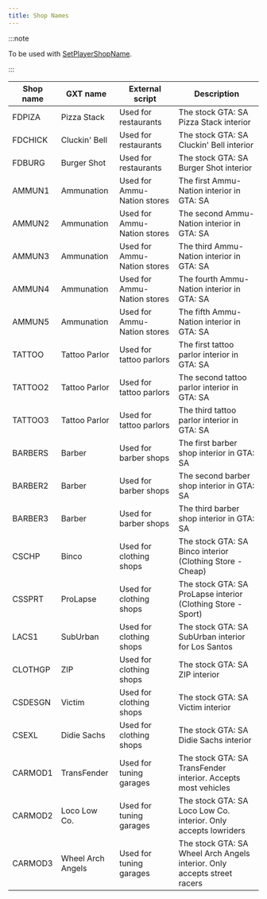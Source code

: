 ```yaml
---
title: Shop Names
---
```


:::note

To be used with [SetPlayerShopName](../functions/SetPlayerShopName).

:::

| Shop name | GXT name          | External script | Description                    |
| --------- | ----------------- | --------------- | ------------------------------ |
| FDPIZA    | Pizza Stack       | Used for restaurants | The stock GTA: SA Pizza Stack interior |
| FDCHICK   | Cluckin' Bell     | Used for restaurants | The stock GTA: SA Cluckin' Bell interior |
| FDBURG    | Burger Shot       | Used for restaurants | The stock GTA: SA Burger Shot interior |
| AMMUN1    | Ammunation        | Used for Ammu-Nation stores | The first Ammu-Nation interior in GTA: SA |
| AMMUN2    | Ammunation        | Used for Ammu-Nation stores | The second Ammu-Nation interior in GTA: SA |
| AMMUN3    | Ammunation        | Used for Ammu-Nation stores | The third Ammu-Nation interior in GTA: SA |
| AMMUN4    | Ammunation        | Used for Ammu-Nation stores | The fourth Ammu-Nation interior in GTA: SA |
| AMMUN5    | Ammunation        | Used for Ammu-Nation stores | The fifth Ammu-Nation interior in GTA: SA |
| TATTOO    | Tattoo Parlor     | Used for tattoo parlors | The first tattoo parlor interior in GTA: SA |
| TATTOO2   | Tattoo Parlor     | Used for tattoo parlors | The second tattoo parlor interior in GTA: SA |
| TATTOO3   | Tattoo Parlor     | Used for tattoo parlors | The third tattoo parlor interior in GTA: SA |
| BARBERS   | Barber            | Used for barber shops | The first barber shop interior in GTA: SA |
| BARBER2   | Barber            | Used for barber shops | The second barber shop interior in GTA: SA |
| BARBER3   | Barber            | Used for barber shops | The third barber shop interior in GTA: SA |
| CSCHP     | Binco             | Used for clothing shops | The stock GTA: SA Binco interior (Clothing Store - Cheap) |
| CSSPRT    | ProLapse          | Used for clothing shops | The stock GTA: SA ProLapse interior (Clothing Store - Sport) |
| LACS1     | SubUrban          | Used for clothing shops | The stock GTA: SA SubUrban interior for Los Santos |
| CLOTHGP   | ZIP               | Used for clothing shops | The stock GTA: SA ZIP interior |
| CSDESGN   | Victim            | Used for clothing shops | The stock GTA: SA Victim interior |
| CSEXL     | Didie Sachs       | Used for clothing shops | The stock GTA: SA Didie Sachs interior |
| CARMOD1   | TransFender       | Used for tuning garages | The stock GTA: SA TransFender interior. Accepts most vehicles |
| CARMOD2   | Loco Low Co.      | Used for tuning garages | The stock GTA: SA Loco Low Co. interior. Only accepts lowriders |
| CARMOD3   | Wheel Arch Angels | Used for tuning garages | The stock GTA: SA Wheel Arch Angels interior. Only accepts street racers |
